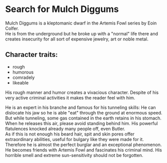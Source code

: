 # Search for Mulch Diggums
Mulch Diggums is a kleptomanic dwarf in the Artemis Fowl series by Eoin Colfer.  
He is from the underground but he broke up with a "normal" life there and creates insecurity for all sort of expensive jewelry, art or noble metal.  

## Character traits:
* rough
* humorous
* comradely
* likeable

His rough manner and humor creates a vivacious character. Despite  of his very active criminal activities it makes the reader feel with him.  

He is an expert in his branche and famous for his tunneling skills: He can dislocate his jaw so he is able "eat" through the ground at enormous speed. But while tunneling, some gas contained in the earth retains in his stomach. When he releases this air, please avoid standing behind him. His powerful flatulences knocked already many people off, even Butler.  
As if this is not enough his beard hair, spit and skin pores offer extraordinary abilities, useful for bulgary like they were made for it.
Therefore he is almost the perfect burglar and an exceptional phenomenon. He becomes friends with Artemis Fowl and fascinates his criminal mind.
His horrible smell and extreme sun-sensitivity should not be forgotten.

